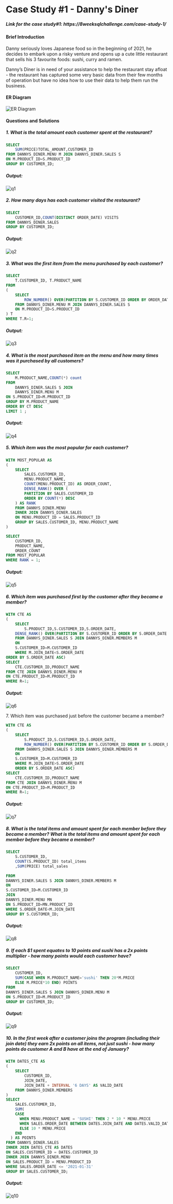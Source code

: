 <h1>Case Study #1 - Danny's Diner</h1>

<h5> Link for the case study#1: https://8weeksqlchallenge.com/case-study-1/ </h5>

<h4>Brief Introduction</h4>
Danny seriously loves Japanese food so in the beginning of 2021, he decides to embark upon a risky venture and opens up a cute little restaurant that sells his 3 favourite foods: sushi, curry and ramen.

Danny’s Diner is in need of your assistance to help the restaurant stay afloat - the restaurant has captured some very basic data from their few months of operation but have no idea how to use their data to help them run the business.

<h4>ER Diagram </h4>

![ER Diagram](https://github.com/user-attachments/assets/4c702cfc-15b0-4a3a-bf7e-f92e41064802)

<h4><h4>Questions and Solutions</h4></h4>

<h5>1. What is the total amount each customer spent at the restaurant?</h5>

```sql
SELECT 
    SUM(PRICE)TOTAL_AMOUNT,CUSTOMER_ID
FROM DANNYS_DINER.MENU M JOIN DANNYS_DINER.SALES S
ON M.PRODUCT_ID=S.PRODUCT_ID
GROUP BY CUSTOMER_ID;
```
<h5>Output:</h5>

![q1](https://github.com/user-attachments/assets/2c659a6b-a856-4c6f-9671-5121eaf0d338)

<h5>2. How many days has each customer visited the restaurant?</h5>

```sql
SELECT
    CUSTOMER_ID,COUNT(DISTINCT ORDER_DATE) VISITS
FROM DANNYS_DINER.SALES
GROUP BY CUSTOMER_ID;
```
<h5>Output:</h5>

![q2](https://github.com/user-attachments/assets/3882e631-7b7f-4c81-99dc-f99d999eba69)

<h5>3. What was the first item from the menu purchased by each customer?</h5>

```sql
SELECT  
    T.CUSTOMER_ID, T.PRODUCT_NAME
FROM
(
    SELECT
        ROW_NUMBER() OVER(PARTITION BY S.CUSTOMER_ID ORDER BY ORDER_DATE) R,PRODUCT_NAME, CUSTOMER_ID
    FROM DANNYS_DINER.MENU M JOIN DANNYS_DINER.SALES S
    ON M.PRODUCT_ID=S.PRODUCT_ID
) T
WHERE T.R=1;
```
<h5>Output:</h5>

![q3](https://github.com/user-attachments/assets/96695200-ec5b-4634-b971-04b76c959b21)

<h5>4. What is the most purchased item on the menu and how many times was it purchased by all customers?</h5>

```sql
SELECT 
  	M.PRODUCT_NAME,COUNT(*) count
FROM
	DANNYS_DINER.SALES S JOIN
 	DANNYS_DINER.MENU M
ON S.PRODUCT_ID=M.PRODUCT_ID
GROUP BY M.PRODUCT_NAME
ORDER BY CT DESC
LIMIT 1 ;
```
<h5>Output:</h5>

![q4](https://github.com/user-attachments/assets/9f16266e-37cb-44f4-99ac-7be94518bc30)

<h5>5. Which item was the most popular for each customer?</h5>

```sql
WITH MOST_POPULAR AS 
(
    SELECT 
        SALES.CUSTOMER_ID, 
        MENU.PRODUCT_NAME, 
        COUNT(MENU.PRODUCT_ID) AS ORDER_COUNT,
        DENSE_RANK() OVER (
        PARTITION BY SALES.CUSTOMER_ID 
        ORDER BY COUNT(*) DESC
    ) AS RANK
    FROM DANNYS_DINER.MENU
    INNER JOIN DANNYS_DINER.SALES
    ON MENU.PRODUCT_ID = SALES.PRODUCT_ID
    GROUP BY SALES.CUSTOMER_ID, MENU.PRODUCT_NAME
)

SELECT 
    CUSTOMER_ID, 
    PRODUCT_NAME, 
    ORDER_COUNT
FROM MOST_POPULAR 
WHERE RANK = 1;
```
<h5>Output:</h5>

![q5](https://github.com/user-attachments/assets/08e042b4-2382-4804-b907-b67f7fd87494)

<h5>6. Which item was purchased first by the customer after they became a member?</h5>

```sql
WITH CTE AS
(
    SELECT
        S.PRODUCT_ID,S.CUSTOMER_ID,S.ORDER_DATE,
    DENSE_RANK() OVER(PARTITION BY S.CUSTOMER_ID ORDER BY S.ORDER_DATE ASC) AS R
    FROM DANNYS_DINER.SALES S JOIN DANNYS_DINER.MEMBERS M
    ON
    S.CUSTOMER_ID=M.CUSTOMER_ID
    WHERE M.JOIN_DATE<S.ORDER_DATE
ORDER BY S.ORDER_DATE ASC)
SELECT 
    CTE.CUSTOMER_ID,PRODUCT_NAME
FROM CTE JOIN DANNYS_DINER.MENU M 
ON CTE.PRODUCT_ID=M.PRODUCT_ID
WHERE R=1;
```
<h5>Output:</h5>

![q6](https://github.com/user-attachments/assets/ceda3c8c-9e75-439c-b9ea-0cd01feb3877)

</h5>7. Which item was purchased just before the customer became a member?</h5>

```sql
WITH CTE AS
(
    SELECT
        S.PRODUCT_ID,S.CUSTOMER_ID,S.ORDER_DATE,
        ROW_NUMBER() OVER(PARTITION BY S.CUSTOMER_ID ORDER BY S.ORDER_DATE DESC) AS R
    FROM DANNYS_DINER.SALES S JOIN DANNYS_DINER.MEMBERS M
    ON
    S.CUSTOMER_ID=M.CUSTOMER_ID
    WHERE M.JOIN_DATE>S.ORDER_DATE
    ORDER BY S.ORDER_DATE ASC)
SELECT 
    CTE.CUSTOMER_ID,PRODUCT_NAME
FROM CTE JOIN DANNYS_DINER.MENU M 
ON CTE.PRODUCT_ID=M.PRODUCT_ID
WHERE R=1;
```
<h5>Output:</h5>

![q7](https://github.com/user-attachments/assets/6ced3d42-2c4c-4d03-9e14-818b0d89aa22)

<h5>8. What is the total items and amount spent for each member before they became a member?
What is the total items and amount spent for each member before they became a member?</h5>

```sql
SELECT 
	S.CUSTOMER_ID,
    COUNT(S.PRODUCT_ID) total_items
    ,SUM(PRICE) total_sales
    
FROM
DANNYS_DINER.SALES S JOIN DANNYS_DINER.MEMBERS M
ON
S.CUSTOMER_ID=M.CUSTOMER_ID
JOIN 
DANNYS_DINER.MENU MN
ON S.PRODUCT_ID=MN.PRODUCT_ID
WHERE S.ORDER_DATE<M.JOIN_DATE
GROUP BY S.CUSTOMER_ID;
```
<h5>Output:</h5>

![q8](https://github.com/user-attachments/assets/789f94dd-c5a1-44fc-85ed-2dedf5af0cc9)


<h5>9.  If each $1 spent equates to 10 points and sushi has a 2x points multiplier - how many points would each customer have?
</h5>

```sql
SELECT
    CUSTOMER_ID,
    SUM(CASE WHEN M.PRODUCT_NAME='sushi' THEN 20*M.PRICE    
    ELSE M.PRICE*10 END) POINTS
FROM
DANNYS_DINER.SALES S JOIN DANNYS_DINER.MENU M
ON S.PRODUCT_ID=M.PRODUCT_ID
GROUP BY CUSTOMER_ID;
```
<h5>Output:</h5>

![q9](https://github.com/user-attachments/assets/2664a71d-992c-432a-add7-daa8d0b54170)

<h5>10. In the first week after a customer joins the program (including their join date) they earn 2x points on all items, not just sushi - how many points do customer A and B have at the end of January?
</h5>

```sql
WITH DATES_CTE AS 
(
    SELECT 
        CUSTOMER_ID, 
        JOIN_DATE, 
        JOIN_DATE + INTERVAL '6 DAYS' AS VALID_DATE
    FROM DANNYS_DINER.MEMBERS
)
SELECT 
    SALES.CUSTOMER_ID, 
    SUM(
    CASE
      WHEN MENU.PRODUCT_NAME = 'SUSHI' THEN 2 * 10 * MENU.PRICE
      WHEN SALES.ORDER_DATE BETWEEN DATES.JOIN_DATE AND DATES.VALID_DATE THEN 2 * 10 * MENU.PRICE
      ELSE 10 * MENU.PRICE 
    END
  ) AS POINTS
FROM DANNYS_DINER.SALES
INNER JOIN DATES_CTE AS DATES
ON SALES.CUSTOMER_ID = DATES.CUSTOMER_ID
INNER JOIN DANNYS_DINER.MENU
ON SALES.PRODUCT_ID = MENU.PRODUCT_ID
WHERE SALES.ORDER_DATE <= '2021-01-31'
GROUP BY SALES.CUSTOMER_ID;
```
<h5>Output:</h5>

![q10](https://github.com/user-attachments/assets/7735edaa-55f0-4d46-9079-d6d4a913739e)


